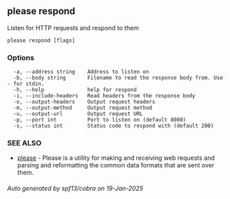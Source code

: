 ## please respond

Listen for HTTP requests and respond to them

```
please respond [flags]
```

### Options

```
  -a, --address string    Address to listen on
  -b, --body string       Filename to read the response body from. Use - for stdin.
  -h, --help              help for respond
  -i, --include-headers   Read headers from the response body
  -o, --output-headers    Output request headers
  -m, --output-method     Output request method
  -u, --output-url        Output request URL
  -p, --port int          Port to listen on (default 8000)
  -s, --status int        Status code to respond with (default 200)
```

### SEE ALSO

* [please](please.md)	 - Please is a utility for making and receiving web requests and parsing and reformatting the common data formats that are sent over them.

###### Auto generated by spf13/cobra on 19-Jan-2025
